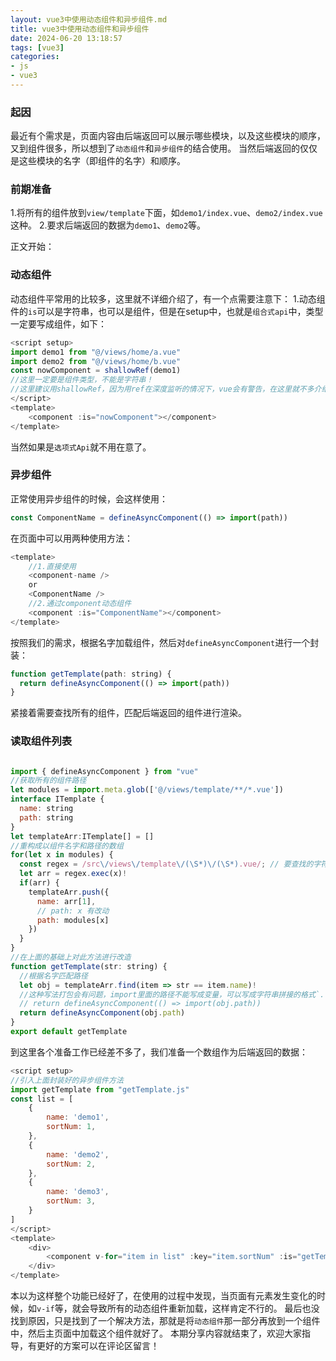 ```yaml
---
layout: vue3中使用动态组件和异步组件.md
title: vue3中使用动态组件和异步组件
date: 2024-06-20 13:18:57
tags: [vue3]
categories: 
- js
- vue3
---
```


### 起因
最近有个需求是，页面内容由后端返回可以展示哪些模块，以及这些模块的顺序，又到组件很多，所以想到了`动态组件`和`异步组件`的结合使用。
当然后端返回的仅仅是这些模块的名字（即组件的名字）和顺序。
### 前期准备
1.将所有的组件放到`view/template`下面，如`demo1/index.vue`、`demo2/index.vue`这种。
2.要求后端返回的数据为`demo1`、`demo2`等。

正文开始：
### 动态组件
动态组件平常用的比较多，这里就不详细介绍了，有一个点需要注意下：
1.动态组件的`is`可以是字符串，也可以是组件，但是在setup中，也就是`组合式api`中，类型一定要写成组件，如下：

```javascript
<script setup>
import demo1 from "@/views/home/a.vue"
import demo2 from "@/views/home/b.vue"
const nowComponent = shallowRef(demo1)
//这里一定要是组件类型，不能是字符串！
//这里建议用shallowRef，因为用ref在深度监听的情况下，vue会有警告，在这里就不多介绍了
</script>
<template>
	<component :is="nowComponent"></component>
</template>
```
当然如果是`选项式Api`就不用在意了。
### 异步组件
正常使用异步组件的时候，会这样使用：

```javascript
const ComponentName = defineAsyncComponent(() => import(path))
```
在页面中可以用两种使用方法：

```javascript
<template>
	//1.直接使用
	<component-name /> 
	or
	<ComponentName />
	//2.通过component动态组件
	<component :is="ComponentName"></component>
</template>
```
按照我们的需求，根据名字加载组件，然后对`defineAsyncComponent`进行一个封装：

```javascript
function getTemplate(path: string) {
  return defineAsyncComponent(() => import(path))
}
```
紧接着需要查找所有的组件，匹配后端返回的组件进行渲染。
### 读取组件列表

```javascript

import { defineAsyncComponent } from "vue"
//获取所有的组件路径
let modules = import.meta.glob(['@/views/template/**/*.vue'])
interface ITemplate {
  name: string
  path: string
}
let templateArr:ITemplate[] = []
//重构成以组件名字和路径的数组
for(let x in modules) {
  const regex = /src\/views\/template\/(\S*)\/(\S*).vue/; // 要查找的字符串
  let arr = regex.exec(x)!
  if(arr) {
    templateArr.push({
      name: arr[1],
      // path: x 有改动
      path: modules[x]
    })
  }
}
//在上面的基础上对此方法进行改造
function getTemplate(str: string) {
  //根据名字匹配路径
  let obj = templateArr.find(item => str == item.name)!
  //这种写法打包会有问题，import里面的路径不能写成变量，可以写成字符串拼接的格式`../template/${name}/index.vue`
  // return defineAsyncComponent(() => import(obj.path))
  return defineAsyncComponent(obj.path)
}
export default getTemplate
```
到这里各个准备工作已经差不多了，我们准备一个数组作为后端返回的数据：

```javascript
<script setup>
//引入上面封装好的异步组件方法
import getTemplate from "getTemplate.js"
const list = [
	{
		name: 'demo1',
		sortNum: 1,
	},
	{
		name: 'demo2',
		sortNum: 2,
	},
	{
		name: 'demo3',
		sortNum: 3,
	}
]
</script>
<template>
	<div>
		<component v-for="item in list" :key="item.sortNum" :is="getTemplate(item.name)"></component>
	</div>
</template>
```
本以为这样整个功能已经好了，在使用的过程中发现，当页面有元素发生变化的时候，如`v-if`等，就会导致所有的动态组件重新加载，这样肯定不行的。
最后也没找到原因，只是找到了一个解决方法，那就是将`动态组件`那一部分再放到一个组件中，然后主页面中加载这个组件就好了。
本期分享内容就结束了，欢迎大家指导，有更好的方案可以在评论区留言！

